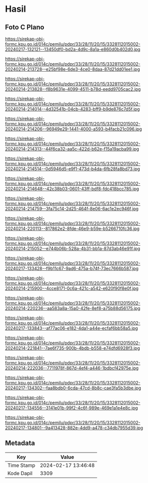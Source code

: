 # Hasil

## Foto C Plano

https://sirekap-obj-formc.kpu.go.id/014c/pemilu/pdpr/33/28/11/20/15/3328112015002-20240217-132121--13450df0-bd2a-4d9c-8a1a-e860d0b402d0.jpg

https://sirekap-obj-formc.kpu.go.id/014c/pemilu/pdpr/33/28/11/20/15/3328112015002-20240214-213728--e25bf98e-6de3-4ce0-8daa-87d21dd01ee1.jpg

https://sirekap-obj-formc.kpu.go.id/014c/pemilu/pdpr/33/28/11/20/15/3328112015002-20240214-213828--f8b9631e-4099-4511-b78d-eedd9705cac2.jpg

https://sirekap-obj-formc.kpu.go.id/014c/pemilu/pdpr/33/28/11/20/15/3328112015002-20240214-214014--4d32541b-04cb-4283-bff9-b9de876c7d5f.jpg

https://sirekap-obj-formc.kpu.go.id/014c/pemilu/pdpr/33/28/11/20/15/3328112015002-20240214-214206--96949e29-1441-4000-a593-b4facb21c096.jpg

https://sirekap-obj-formc.kpu.go.id/014c/pemilu/pdpr/33/28/11/20/15/3328112015002-20240214-214313--44f6ca32-aa5c-422d-b62e-f15a19acba99.jpg

https://sirekap-obj-formc.kpu.go.id/014c/pemilu/pdpr/33/28/11/20/15/3328112015002-20240214-214514--0d5946d5-e9f1-473d-b4da-6fb28fa8bd73.jpg

https://sirekap-obj-formc.kpu.go.id/014c/pemilu/pdpr/33/28/11/20/15/3328112015002-20240214-214648--42c38b03-0601-43ff-bdf8-fdc418bcc785.jpg

https://sirekap-obj-formc.kpu.go.id/014c/pemilu/pdpr/33/28/11/20/15/3328112015002-20240214-214759--3fa75c14-2d25-464f-8e06-6ac1e2ec946f.jpg

https://sirekap-obj-formc.kpu.go.id/014c/pemilu/pdpr/33/28/11/20/15/3328112015002-20240214-220113--817862e2-8fde-46e9-b59e-b5266710fc36.jpg

https://sirekap-obj-formc.kpu.go.id/014c/pemilu/pdpr/33/28/11/20/15/3328112015002-20240214-215052--e744b06b-528a-4b31-bb1a-87d3ab46e91f.jpg

https://sirekap-obj-formc.kpu.go.id/014c/pemilu/pdpr/33/28/11/20/15/3328112015002-20240217-133428--f9b11c67-9ad6-475a-b74f-73ec7666b587.jpg

https://sirekap-obj-formc.kpu.go.id/014c/pemilu/pdpr/33/28/11/20/15/3328112015002-20240214-215900--4cce8171-0c6a-421c-a542-e620f90f8e0f.jpg

https://sirekap-obj-formc.kpu.go.id/014c/pemilu/pdpr/33/28/11/20/15/3328112015002-20240214-220236--aa583a8a-15a0-42fe-8ef8-a75b88d56175.jpg

https://sirekap-obj-formc.kpu.go.id/014c/pemilu/pdpr/33/28/11/20/15/3328112015002-20240217-133843--af77ac06-e182-4da1-a44e-ecfaf6bb58a5.jpg

https://sirekap-obj-formc.kpu.go.id/014c/pemilu/pdpr/33/28/11/20/15/3328112015002-20240214-221841--7ae6f735-900b-4bdb-b558-e74dfd6928f3.jpg

https://sirekap-obj-formc.kpu.go.id/014c/pemilu/pdpr/33/28/11/20/15/3328112015002-20240214-222036--7711978f-867d-4ef4-a446-1bdbcf42975e.jpg

https://sirekap-obj-formc.kpu.go.id/014c/pemilu/pdpr/33/28/11/20/15/3328112015002-20240217-134302--faa8bdb0-6cda-47cd-8b8c-cae3fa5b3dbe.jpg

https://sirekap-obj-formc.kpu.go.id/014c/pemilu/pdpr/33/28/11/20/15/3328112015002-20240217-134556--3141e01b-99f2-4c6f-989e-469e1a1e4e8c.jpg

https://sirekap-obj-formc.kpu.go.id/014c/pemilu/pdpr/33/28/11/20/15/3328112015002-20240217-134801--9a413428-882e-4dd9-a478-c34db7955d39.jpg


## Metadata

| Key        | Value               |
| ---------- | ------------------- |
| Time Stamp | 2024-02-17 13:46:48 |
| Kode Dapil | 3309                |



